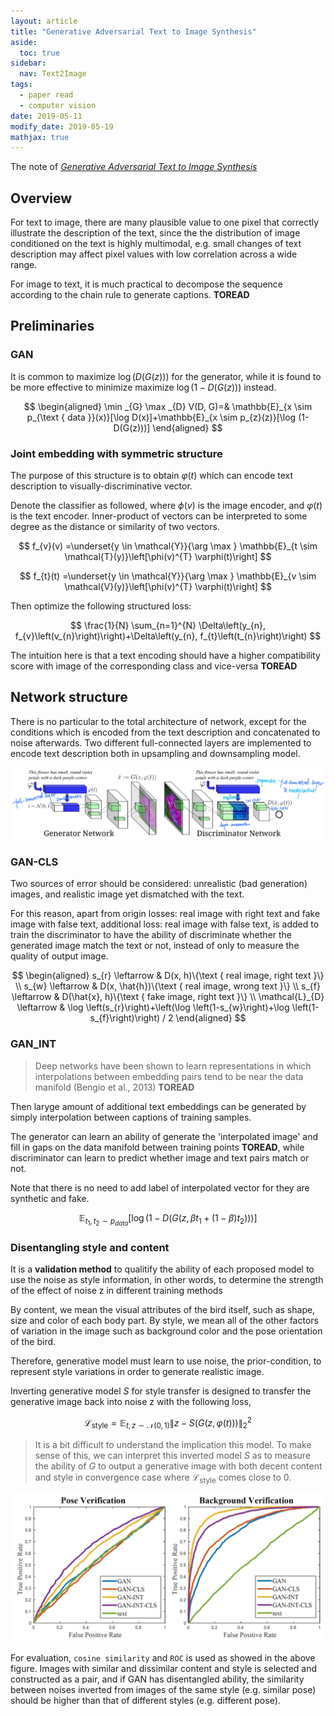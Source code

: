 ```yaml
---
layout: article
title: "Generative Adversarial Text to Image Synthesis"
aside:
  toc: true
sidebar:
  nav: Text2Image
tags:
  - paper read
  - computer vision
date: 2019-05-11
modify_date: 2019-05-19
mathjax: true
---
```


The note of [*Generative Adversarial Text to Image Synthesis*](https://arxiv.org/abs/1605.05396)

<!--more-->


## Overview

For text to image, there are many plausible value to one pixel that correctly illustrate the description of the text, since the the distribution of image conditioned on the text is highly multimodal, e.g. small changes of text description may affect pixel values with low correlation across a wide range.  

For image to text, it is much practical to decompose the sequence according to the chain rule to generate captions. **TOREAD**

## Preliminaries

### GAN

It is common to maximize $\log (D(G(z)))$ for the generator, while it is found to be more effective to minimize maximize $\log (1-D(G(z)))$ instead.

$$
\begin{aligned} \min _{G} \max _{D} V(D, G)=& \mathbb{E}_{x \sim p_{\text { data }}(x)}[\log D(x)]+\mathbb{E}_{x \sim p_{z}(z)}[\log (1-D(G(z)))] \end{aligned}
$$

### Joint embedding with symmetric structure

The purpose of this structure is to obtain $\varphi(t)$ which can encode text description to visually-discriminative vector.

Denote the classifier as followed, where $\phi(v)$ is the image encoder, and $\varphi(t)$ is the text encoder. Inner-product of vectors can be interpreted to some degree as the distance or similarity of two vectors.

$$
f_{v}(v) =\underset{y \in \mathcal{Y}}{\arg \max } \mathbb{E}_{t \sim \mathcal{T}(y)}\left[\phi(v)^{T} \varphi(t)\right]
$$

$$
f_{t}(t) =\underset{y \in \mathcal{Y}}{\arg \max } \mathbb{E}_{v \sim \mathcal{V}(y)}\left[\phi(v)^{T} \varphi(t)\right]
$$

Then optimize the following structured loss:

$$
\frac{1}{N} \sum_{n=1}^{N} \Delta\left(y_{n}, f_{v}\left(v_{n}\right)\right)+\Delta\left(y_{n}, f_{t}\left(t_{n}\right)\right)
$$

The intuition here is that a text encoding should have a higher compatibility score with image of the corresponding class and vice-versa **TOREAD**

## Network structure

There is no particular to the total architecture of network, except for the conditions which is encoded from the text description and concatenated to noise afterwards. Two different full-connected layers are implemented to encode text description both in upsampling and downsampling model. 

![network_arch](/assets/images/2019/05/text_to_image_1/network_arch.png)

### GAN-CLS

Two sources of error should be considered: unrealistic (bad generation) images, and realistic image yet dismatched with the text.

For this reason, apart from origin losses: real image with right text and fake image with false text, additional loss: real image with false text, is added to train the discriminator to have the ability of discriminate whether the generated image match the text or not, instead of only to measure the quality of output image.

$$
\begin{aligned}
  s_{r} \leftarrow & D(x, h)\{\text { real image, right text }\} \\ 
  s_{w} \leftarrow & D(x, \hat{h})\{\text { real image, wrong text }\} \\ 
  s_{f} \leftarrow & D(\hat{x}, h)\{\text { fake image, right text }\} \\ 
  \mathcal{L}_{D} \leftarrow & \log \left(s_{r}\right)+\left(\log \left(1-s_{w}\right)+\log \left(1-s_{f}\right)\right) / 2
\end{aligned}
$$

### GAN_INT

> Deep networks have been shown to learn representations in which interpolations between embedding pairs tend to
be near the data manifold  (Bengio et al., 2013) **TOREAD**

Then laryge amount of additional text embeddings can be generated by simply interpolation between captions of training samples.

The generator can learn an ability of generate the 'interpolated image' and fill in gaps on the data manifold between training points **TOREAD**, while discriminator can learn to predict whether image and text pairs match or not.

Note that there is no need to add label of interpolated vector for they are synthetic and fake.

$$
\mathbb{E}_{t_{1}, t_{2} \sim p_{d a t a}}\left[\log \left(1-D\left(G\left(z, \beta t_{1}+(1-\beta) t_{2}\right)\right)\right)\right]
$$


### Disentangling style and content

It is a **validation method** to qualitify the ability of each proposed model to use the noise as style information, in other words, to determine the strength of the effect of noise z in different training methods

By content, we mean the visual attributes of the bird itself, such as shape, size and color of each body part. By style, we mean all of the other factors of variation in the image such as background color and the pose orientation of the bird.

Therefore, generative model must learn to use noise, the prior-condition, to represent style variations in order to generate realistic image.

Inverting generative model $S$ for style transfer is designed to transfer the generative image back into noise z with the following loss,

$$
\mathcal{L}_{\text {style}}=\mathbb{E}_{t, z \sim \mathcal{N}(0,1)}\|z-S(G(z, \varphi(t)))\|_{2}^{2}
$$

> It is a bit difficult to understand the implication this model. To make sense of this, we can interpret this inverted model $S$ as to measure the ability of $G$ to output a generative image with both decent content and style in convergence case where $\mathcal{L}_{\text {style}}$ comes close to 0.

![ROC_curve](/assets/images/2019/05/text_to_image_1/ROC_curve.png)

For evaluation, `cosine similarity` and `ROC` is used as showed in the above figure. Images with similar and dissimilar content and style is selected and constructed as a pair, and if GAN has disentangled ability, the similarity between noises inverted from images of the same style (e.g. similar pose) should be higher than that of different styles (e.g. different pose).

